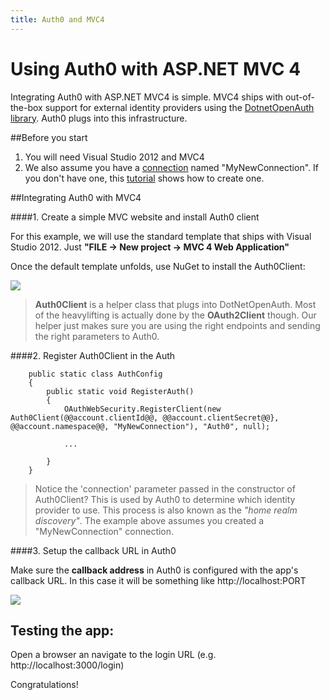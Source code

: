 ```yaml
---
title: Auth0 and MVC4
---
```

# Using Auth0 with ASP.NET MVC 4

Integrating Auth0 with ASP.NET MVC4 is simple. MVC4 ships with out-of-the-box support for external identity providers using the [DotnetOpenAuth library](http://www.dotnetopenauth.net/). Auth0 plugs into this infrastructure.

##Before you start

1. You will need Visual Studio 2012 and MVC4
2. We also assume you have a [connection](https://app.auth0.com/#/connections) named "MyNewConnection". If you don't have one, this [tutorial](createconnection) shows how to create one.

##Integrating Auth0 with MVC4

####1. Create a simple MVC website and install Auth0 client

For this example, we will use the standard template that ships with Visual Studio 2012. Just __"FILE -> New project -> MVC 4 Web Application"__

Once the default template unfolds, use NuGet to install the Auth0Client:

![](http://markdownr.blob.core.windows.net/images/8210773982.png)

>__Auth0Client__ is a helper class that plugs into DotNetOpenAuth. Most of the heavylifting is actually done by the __OAuth2Client__ though. Our helper just makes sure you are using the right endpoints and sending the right parameters to Auth0.
>

####2. Register Auth0Client in the Auth

        public static class AuthConfig
        {
            public static void RegisterAuth()
            {
                OAuthWebSecurity.RegisterClient(new Auth0Client(@@account.clientId@@, @@account.clientSecret@@}, @@account.namespace@@, "MyNewConnection"), "Auth0", null);

                ...

            }
        }

> Notice the 'connection' parameter passed in the constructor of Auth0Client? This is used by Auth0 to determine which identity provider to use. This process is also known as the _"home realm discovery"_. The example above assumes you created a "MyNewConnection" connection.  


####3. Setup the callback URL in Auth0

Make sure the __callback address__ in Auth0 is configured with the app's callback URL. In this case it will be something like http://localhost:PORT


![](http://markdownr.blob.core.windows.net/images/9043628631.png)
 
## Testing the app:

Open a browser an navigate to the login URL (e.g. http://localhost:3000/login)

Congratulations! 